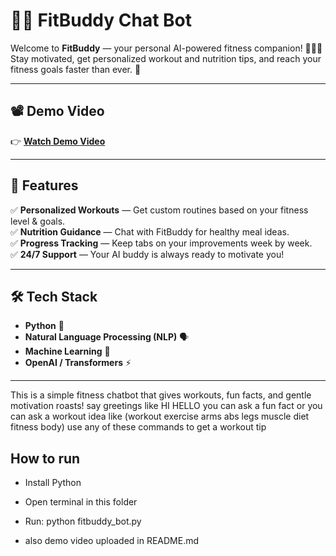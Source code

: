 # 🤖💪 FitBuddy Chat Bot

Welcome to **FitBuddy** — your personal AI-powered fitness companion! 🏋️‍♀️💪  
Stay motivated, get personalized workout and nutrition tips, and reach your fitness goals faster than ever. 🌟

---

## 📽️ Demo Video

👉 [**Watch Demo Video**](https://drive.google.com/file/d/1_1vi7TojOLQVW8mAjI6npts-fE3Tpb_S/view?usp=sharing)  

---

## 🚀 Features

✅ **Personalized Workouts** — Get custom routines based on your fitness level & goals.  
✅ **Nutrition Guidance** — Chat with FitBuddy for healthy meal ideas.  
✅ **Progress Tracking** — Keep tabs on your improvements week by week.  
✅ **24/7 Support** — Your AI buddy is always ready to motivate you!

---

## 🛠️ Tech Stack

- **Python** 🐍
- **Natural Language Processing (NLP)** 🗣️
- **Machine Learning** 🤖
- **OpenAI / Transformers** ⚡

---


This is a simple fitness chatbot that gives workouts, fun facts, and gentle motivation roasts!
 say greetings like HI HELLO
you can ask a fun fact or you can ask a workout idea like 
(workout
exercise
arms
abs
legs
muscle
diet
fitness
body) use any of these commands to get a workout tip

## How to run

- Install Python
- Open terminal in this folder
- Run: python fitbuddy_bot.py



- also demo video uploaded in README.md





